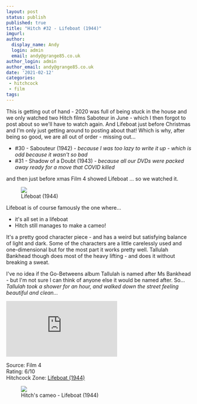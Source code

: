 ```yaml
---
layout: post
status: publish
published: true
title: "Hitch #32 - Lifeboat (1944)"
imgurl: 
author:
  display_name: Andy
  login: admin
  email: andy@grange85.co.uk
author_login: admin
author_email: andy@grange85.co.uk
date: '2021-02-12'
categories:
 - hitchcock
 - film
tags:
---
```

This is getting out of hand - 2020 was full of being stuck in the house and we only watched two Hitch films Saboteur in June - which I then forgot to post about so we'll have to watch again. And Lifeboat just before Christmas and I'm only just getting around to posting about that! Which is why, after being so good, we are all out of order - missing out...

- #30 - Sabouteur (1942) - _because I was too lazy to write it up - which is odd because it wasn't so bad_
- #31 - Shadow of a Doubt (1943) - _because all our DVDs were packed away ready for a move that COVID killed_

and then just before xmas Film 4 showed Lifeboat ... so we watched it.

<figure class="aligncenter"><img src="{{site.baseurl}}/images/hitch/lifeboat-tallulah.jpg" class="img-responsive" /><figcaption>Lifeboat (1944)</figcaption></figure>

Lifeboat is of course famously the one where...

 - it's all set in a lifeboat
 - Hitch still manages to make a cameo!

It's a pretty good character piece - and has a weird but satisfying balance of light and dark. Some of the characters are a little carelessly used and one-dimensional but for the most part it works pretty well. Tallulah Bankhead though does most of the heavy lifting - and does it without breaking a sweat.

I've no idea if the Go-Betweens album Tallulah is named after Ms Bankhead - but I'm not sure I can think of anyone else it would be named after. So... _Tallulah took a shower for an hour, and walked down the street feeling beautiful and clean..._

<iframe src="https://www.youtube.com/embed/6-h5hiTpJXE" frameborder="0" allow="accelerometer; autoplay; clipboard-write; encrypted-media; gyroscope; picture-in-picture" allowfullscreen></iframe>

Source: Film 4  
Rating: 6/10  
Hitchcock Zone: [Lifeboat (1944)](https://the.hitchcock.zone/wiki/Lifeboat_(1944))

<figure class="aligncenter"><img src="https://thejar.hitchcock.zone/1000/Lifeboat%20(1944)/0289.jpg" class="img-responsive" /><figcaption>Hitch's cameo - Lifeboat (1944)</figcaption></figure>

